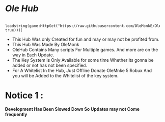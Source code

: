 # ***Ole Hub***

       loadstring(game:HttpGet("https://raw.githubusercontent.com/OleMonkE/OleHub/main/HubScript", true))()

- This Hub Was only Created for fun and may or may not be profited from.
- This Hub Was Made By OleMonk
- OleHub Contains Many scripts For Multiple games. And more are on the way in Each Update.
- The Key System is Only Available for some time Whether its gonna be added or not has not been specified.
- For A Whitelist In the Hub, Just Offline Donate OleMnke 5 Robux And you will be Added to the Whitelist of the key system.

# Notice 1 :
**Development Has Been Slowed Down So Updates may not Come frequently**
